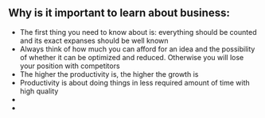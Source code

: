 ## Why is it important to learn about business:

* The first thing you need to know about is: everything should be counted and its exact expanses should be well known
* Always think of how much you can afford for an idea and the possibility of whether it can be optimized and reduced. Otherwise you will lose your position with competitors
* The higher the productivity is, the higher the growth is
* Productivity is about doing things in less required amount of time with high quality
* 
* 